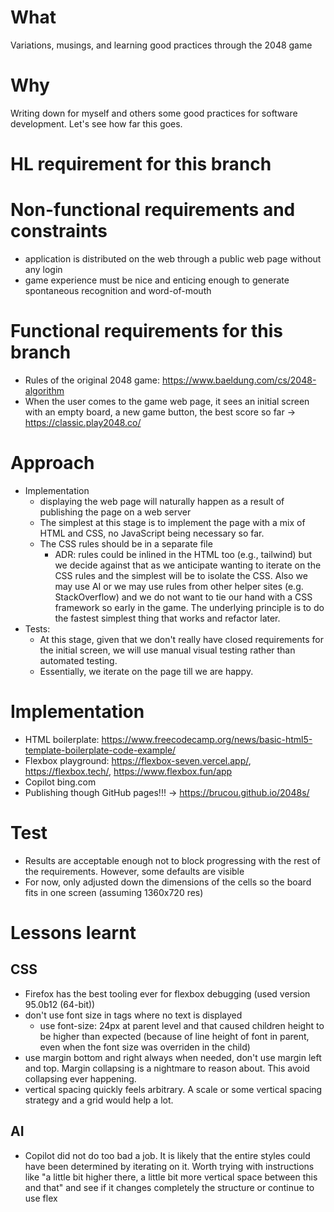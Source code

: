 # What
Variations, musings, and learning good practices through the 2048 game

# Why
Writing down for myself and others some good practices for software development. Let's see how far this goes.

# HL requirement for this branch

# Non-functional requirements and constraints
- application is distributed on the web through a public web page without any login
- game experience must be nice and enticing enough to generate spontaneous recognition and word-of-mouth

# Functional requirements for this branch
- Rules of the original 2048 game: https://www.baeldung.com/cs/2048-algorithm
- When the user comes to the game web page, it sees an initial screen with an empty board, a new game button, the best score so far -> https://classic.play2048.co/

# Approach
- Implementation
  - displaying  the web page will naturally happen as a result of publishing the page on a web server
  - The simplest at this stage is to implement the page with a mix of HTML and CSS, no JavaScript being necessary so far.
  - The CSS rules should be in a separate file
    - ADR: rules could be inlined in the HTML too (e.g., tailwind) but we decide against that as we anticipate wanting to iterate on the CSS rules and the simplest will be to isolate the CSS. Also we may use AI or we may use rules from other helper sites (e.g. StackOverflow) and we do not want to tie our hand with a CSS framework so early in the game. The underlying principle is to do the fastest simplest thing that works and refactor later.
- Tests:
  - At this stage, given that we don't really have closed requirements for the initial screen, we will use manual visual testing rather than automated testing.
  - Essentially, we iterate on the page till we are happy.

# Implementation
- HTML boilerplate: https://www.freecodecamp.org/news/basic-html5-template-boilerplate-code-example/
- Flexbox playground: https://flexbox-seven.vercel.app/, https://flexbox.tech/, https://www.flexbox.fun/app
- Copilot bing.com
- Publishing though GitHub pages!!! -> https://brucou.github.io/2048s/

# Test
- Results are acceptable enough not to block progressing with the rest of the requirements. However, some defaults are visible
- For now, only adjusted down the dimensions of the cells so the board fits in one screen (assuming 1360x720 res)

# Lessons learnt
## CSS
- Firefox has the best tooling ever for flexbox debugging (used version 95.0b12 (64-bit))
- don't use font size in tags where no text is displayed
  - use font-size: 24px at parent level and that caused children height to be higher than expected (because of line height of font in parent, even when the font size was overriden in the child)
- use margin bottom and right always when needed, don't use margin left and top. Margin collapsing is a nightmare to reason about. This avoid collapsing ever happening.
- vertical spacing quickly feels arbitrary. A scale or some vertical spacing strategy and a grid would help a lot.

## AI
- Copilot did not do too bad a job. It is likely that the entire styles could have been determined by iterating on it. Worth trying with instructions like "a little bit higher there, a little bit more vertical space between this and that" and see if it changes completely the structure or continue to use flex

